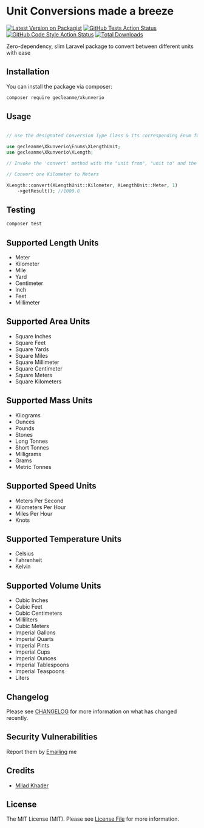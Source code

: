 # Unit Conversions made a breeze

[![Latest Version on Packagist](https://img.shields.io/packagist/v/gecleanme/xkunverio.svg?style=flat-square)](https://packagist.org/packages/gecleanme/xkunverio)
[![GitHub Tests Action Status](https://img.shields.io/github/actions/workflow/status/gecleanme/xkunverio/run-tests.yml?branch=main&label=tests&style=flat-square)](https://github.com/gecleanme/xkunverio/actions?query=workflow%3Arun-tests+branch%3Amain)
[![GitHub Code Style Action Status](https://img.shields.io/github/actions/workflow/status/gecleanme/xkunverio/fix-php-code-style-issues.yml?branch=main&label=code%20style&style=flat-square)](https://github.com/gecleanme/xkunverio/actions?query=workflow%3A"Fix+PHP+code+style+issues"+branch%3Amain)
[![Total Downloads](https://img.shields.io/packagist/dt/gecleanme/xkunverio.svg?style=flat-square)](https://packagist.org/packages/gecleanme/xkunverio)

Zero-dependency, slim Laravel package to convert between different units with ease

## Installation

You can install the package via composer:

```bash
composer require gecleanme/xkunverio
```

## Usage

```php

// use the designated Conversion Type Class & its corresponding Enum following the name pattern "X{ConversionType}" & "X{ConversionTypeUnit}" for the Enum

use gecleanme\Xkunverio\Enums\XLengthUnit;
use gecleanme\Xkunverio\XLength;

// Invoke the 'convert' method with the "unit from", "unit to" and the measurement value then call getResult()

// Convert one Kilometer to Meters

XLength::convert(XLengthUnit::Kilometer, XLengthUnit::Meter, 1)
    ->getResult(); //1000.0
```

## Testing

```bash
composer test
```

## Supported Length Units

- Meter
- Kilometer
- Mile
- Yard
- Centimeter
- Inch
- Feet
- Millimeter


## Supported Area Units

- Square Inches 
- Square Feet 
- Square Yards 
- Square Miles 
- Square Millimeter
- Square Centimeter
- Square Meters
- Square Kilometers

## Supported Mass Units

- Kilograms 
- Ounces
- Pounds
- Stones
- Long Tonnes 
- Short Tonnes
- Milligrams 
- Grams
- Metric Tonnes

## Supported Speed Units

- Meters Per Second
- Kilometers Per Hour
- Miles Per Hour
- Knots

## Supported Temperature Units

- Celsius
- Fahrenheit
- Kelvin

## Supported Volume Units

- Cubic Inches
- Cubic Feet
- Cubic Centimeters
- Milliliters
- Cubic Meters
- Imperial Gallons
- Imperial Quarts
- Imperial Pints
- Imperial Cups
- Imperial Ounces
- Imperial Tablespoons
- Imperial Teaspoons
- Liters



## Changelog

Please see [CHANGELOG](CHANGELOG.md) for more information on what has changed recently.

## Security Vulnerabilities

Report them by [Emailing](mailto:promomegm@gmail.com) me

## Credits

- [Milad Khader](https://github.com/gecleanme)

## License

The MIT License (MIT). Please see [License File](LICENSE.md) for more information.
